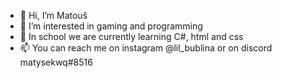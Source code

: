 - 👋 Hi, I’m Matouš
- 👀 I’m interested in gaming and programming
- 🌱 In school we are currently learning C#, html and css
- 📫 You can reach me on instagram @lil_bublina or on discord matysekwq#8516

<!---
matysekwq/matysekwq is a ✨ special ✨ repository because its `README.md` (this file) appears on your GitHub profile.
You can click the Preview link to take a look at your changes.
--->
